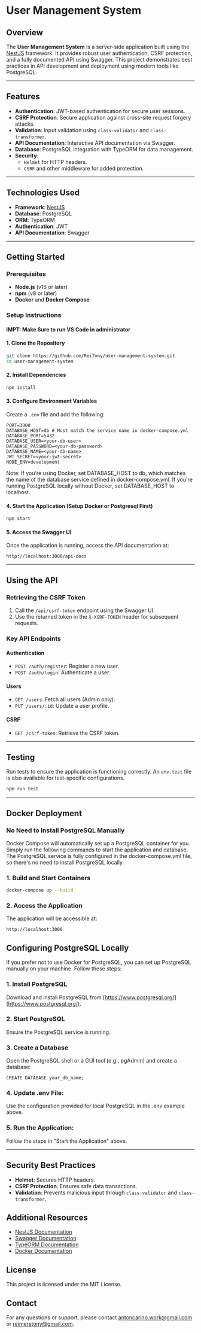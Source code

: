 # User Management System

## Overview

The **User Management System** is a server-side application built using the [NestJS](https://nestjs.com) framework. It provides robust user authentication, CSRF protection, and a fully documented API using Swagger. This project demonstrates best practices in API development and deployment using modern tools like PostgreSQL.

---

## Features

- **Authentication**: JWT-based authentication for secure user sessions.
- **CSRF Protection**: Secure application against cross-site request forgery attacks.
- **Validation**: Input validation using `class-validator` and `class-transformer`.
- **API Documentation**: Interactive API documentation via Swagger.
- **Database**: PostgreSQL integration with TypeORM for data management.
- **Security**:
    - `Helmet` for HTTP headers.
    - `CSRF` and other middleware for added protection.

---

## Technologies Used

- **Framework**: [NestJS](https://nestjs.com)
- **Database**: PostgreSQL
- **ORM**: TypeORM
- **Authentication**: JWT
- **API Documentation**: Swagger

---

## Getting Started

### Prerequisites

- **Node.js** (v16 or later)
- **npm** (v8 or later)
- **Docker** and **Docker Compose**

### Setup Instructions
#### IMPT: Make Sure to run VS Code in administrator
#### 1. Clone the Repository

```bash
git clone https://github.com/ReiTony/user-management-system.git
cd user-management-system
```

#### 2. Install Dependencies

```bash
npm install
```

#### 3. Configure Environment Variables

Create a `.env` file and add the following:

```
PORT=3000
DATABASE_HOST=db # Must match the service name in docker-compose.yml
DATABASE_PORT=5432
DATABASE_USER=<your-db-user>
DATABASE_PASSWORD=<your-db-password>
DATABASE_NAME=<your-db-name>
JWT_SECRET=<your-jwt-secret>
NODE_ENV=development
```
Note: If you're using Docker, set DATABASE_HOST to db, which matches the name of the database service defined in docker-compose.yml. If you're running PostgreSQL locally without Docker, set DATABASE_HOST to localhost.

#### 4. Start the Application (Setup Docker or Postgresql First)

```bash
npm start
```

#### 5. Access the Swagger UI

Once the application is running, access the API documentation at:

```
http://localhost:3000/api-docs
```

---

## Using the API

### Retrieving the CSRF Token

1. Call the `/api/csrf-token` endpoint using the Swagger UI.
2. Use the returned token in the `X-XSRF-TOKEN` header for subsequent requests.

### Key API Endpoints

#### Authentication

- `POST /auth/register`: Register a new user.
- `POST /auth/login`: Authenticate a user.

#### Users

- `GET /users`: Fetch all users (Admin only).
- `PUT /users/:id`: Update a user profile.

#### CSRF

- `GET /csrf-token`: Retrieve the CSRF token.

---

## Testing

Run tests to ensure the application is functioning correctly. An `env.test` file is also available for test-specific configurations.

```bash
npm run test
```

---

## Docker Deployment
### No Need to Install PostgreSQL Manually
Docker Compose will automatically set up a PostgreSQL container for you. Simply run the following commands to start the application and database. The PostgreSQL service is fully configured in the docker-compose.yml file, so there's no need to install PostgreSQL locally.
### 1. Build and Start Containers

```bash
docker-compose up --build
```

### 2. Access the Application

The application will be accessible at:

```
http://localhost:3000
```
## Configuring PostgreSQL Locally

If you prefer not to use Docker for PostgreSQL, you can set up PostgreSQL manually on your machine. Follow these steps:

### 1. Install PostgreSQL

Download and install PostgreSQL from [https://www.postgresql.org/](https://www.postgresql.org/).

### 2. Start PostgreSQL

Ensure the PostgreSQL service is running.

### 3. Create a Database

Open the PostgreSQL shell or a GUI tool (e.g., pgAdmin) and create a database:
```
CREATE DATABASE your_db_name;
```
### 4. Update .env File:

Use the configuration provided for local PostgreSQL in the .env example above.

### 5. Run the Application:

Follow the steps in "Start the Application" above.

---

## Security Best Practices

- **Helmet**: Secures HTTP headers.
- **CSRF Protection**: Ensures safe data transactions.
- **Validation**: Prevents malicious input through `class-validator` and `class-transformer`.

## Additional Resources

- [NestJS Documentation](https://docs.nestjs.com)
- [Swagger Documentation](https://swagger.io/docs/)
- [TypeORM Documentation](https://typeorm.io/)
- [Docker Documentation](https://docs.docker.com/)

## License

This project is licensed under the MIT License.

## Contact

For any questions or support, please contact [antoncarino.work@gmail.com](mailto:antoncarino.work@gmail.com) or [reimerstony@gmail.com](mailto:reimerstony@gmail.com).
